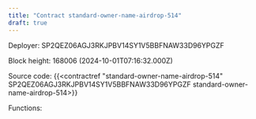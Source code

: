 ```yaml
---
title: "Contract standard-owner-name-airdrop-514"
draft: true
---
```

Deployer: SP2QEZ06AGJ3RKJPBV14SY1V5BBFNAW33D96YPGZF


 



Block height: 168006 (2024-10-01T07:16:32.000Z)

Source code: {{<contractref "standard-owner-name-airdrop-514" SP2QEZ06AGJ3RKJPBV14SY1V5BBFNAW33D96YPGZF standard-owner-name-airdrop-514>}}

Functions:


